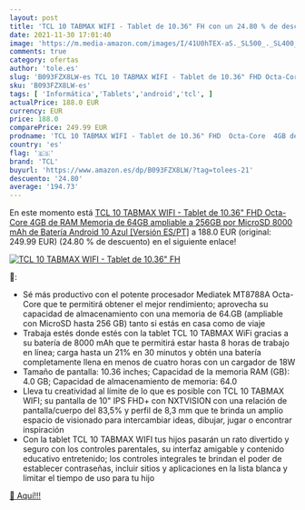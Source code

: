 ```yaml
---
layout: post
title: 'TCL 10 TABMAX WIFI - Tablet de 10.36" FH con un 24.80 % de descuento'
date: 2021-11-30 17:01:40
image: 'https://m.media-amazon.com/images/I/41U0hTEX-aS._SL500_._SL400_.jpg'
comments: true
category: ofertas
author: 'tole.es'
slug: 'B093FZX8LW-es TCL 10 TABMAX WIFI - Tablet de 10.36" FHD Octa-Core 4GB de...'
sku: 'B093FZX8LW-es'
tags: [ 'Informática','Tablets','android','tcl', ]
actualPrice: 188.0 EUR
currency: EUR
price: 188.0
comparePrice: 249.99 EUR
prodname: 'TCL 10 TABMAX WIFI - Tablet de 10.36" FHD  Octa-Core  4GB de RAM  Memoria de 64GB ampliable a 256GB por MicroSD  8000 mAh de Batería  Android 10  Azul [Versión ES/PT]'
country: 'es'
flag: '🇪🇸'
brand: 'TCL'
buyurl: 'https://www.amazon.es/dp/B093FZX8LW/?tag=tolees-21'
descuento: '24.80'
average: '194.73'
---
```


En este momento está [TCL 10 TABMAX WIFI - Tablet de 10.36" FHD  Octa-Core  4GB de RAM  Memoria de 64GB ampliable a 256GB por MicroSD  8000 mAh de Batería  Android 10  Azul [Versión ES/PT]](https://www.amazon.es/dp/B093FZX8LW/?tag=tolees-21) a 188.0 EUR (original: 249.99 EUR) (24.80 %  de descuento) en el siguiente enlace!

[![TCL 10 TABMAX WIFI - Tablet de 10.36" FH](https://m.media-amazon.com/images/I/41U0hTEX-aS._SL500_._SL400_.jpg)](https://www.amazon.es/dp/B093FZX8LW/?tag=tolees-21)

🔎:

- Sé más productivo con el potente procesador Mediatek MT8788A Octa-Core que te permitirá obtener el mejor rendimiento; aprovecha su capacidad de almacenamiento con una memoria de 64.GB (ampliable con MicroSD hasta 256 GB) tanto si estás en casa como de viaje
- Trabaja estés donde estés con la tablet TCL 10 TABMAX WiFi gracias a su batería de 8000 mAh que te permitirá estar hasta 8 horas de trabajo en línea; carga hasta un 21% en 30 minutos y obtén una batería completamente llena en menos de cuatro horas con un cargador de 18W
- Tamaño de pantalla: 10.36 inches; Capacidad de la memoria RAM (GB): 4.0 GB; Capacidad de almacenamiento de memoria: 64.0
- Lleva tu creatividad al límite de lo que es posible con TCL 10 TABMAX WIFI; su pantalla de 10" IPS FHD+ con NXTVISION con una relación de pantalla/cuerpo del 83,5% y perfil de 8,3 mm que te brinda un amplío espacio de visionado para intercambiar ideas, dibujar, jugar o encontrar inspiración
- Con la tablet TCL 10 TABMAX WIFI tus hijos pasarán un rato divertido y seguro con los controles parentales, su interfaz amigable y contenido educativo entretenido; los controles integrales te brindan el poder de establecer contraseñas, incluir sitios y aplicaciones en la lista blanca y limitar el tiempo de uso para tu hijo

[🛒 Aquí!!!](https://www.amazon.es/dp/B093FZX8LW/?tag=tolees-21)
